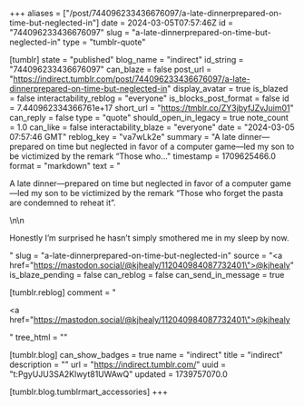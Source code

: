 +++
aliases = ["/post/744096233436676097/a-late-dinnerprepared-on-time-but-neglected-in"]
date = 2024-03-05T07:57:46Z
id = "744096233436676097"
slug = "a-late-dinnerprepared-on-time-but-neglected-in"
type = "tumblr-quote"

[tumblr]
state = "published"
blog_name = "indirect"
id_string = "744096233436676097"
can_blaze = false
post_url = "https://indirect.tumblr.com/post/744096233436676097/a-late-dinnerprepared-on-time-but-neglected-in"
display_avatar = true
is_blazed = false
interactability_reblog = "everyone"
is_blocks_post_format = false
id = 7.440962334366761e+17
short_url = "https://tmblr.co/ZY3jbyfJZvJuim01"
can_reply = false
type = "quote"
should_open_in_legacy = true
note_count = 1.0
can_like = false
interactability_blaze = "everyone"
date = "2024-03-05 07:57:46 GMT"
reblog_key = "va7wLk2e"
summary = "A late dinner—prepared on time but neglected in favor of a computer game—led my son to be victimized by the remark “Those who..."
timestamp = 1709625466.0
format = "markdown"
text = "<p>A late dinner—prepared on time but neglected in favor of a computer game—led my son to be victimized by the remark “Those who forget the pasta are condemned to reheat it”.</p>\n\n<p>Honestly I’m surprised he hasn’t simply smothered me in my sleep by now.</p>"
slug = "a-late-dinnerprepared-on-time-but-neglected-in"
source = "<a href=\"https://mastodon.social/@kjhealy/112040984087732401\">@kjhealy</a>"
is_blaze_pending = false
can_reblog = false
can_send_in_message = true

[tumblr.reblog]
comment = "<p><a href=\"https://mastodon.social/@kjhealy/112040984087732401\">@kjhealy</a></p>"
tree_html = ""

[tumblr.blog]
can_show_badges = true
name = "indirect"
title = "indirect"
description = ""
url = "https://indirect.tumblr.com/"
uuid = "t:PgyUJU3SA2Klwyt81UWAwQ"
updated = 1739757070.0

[tumblr.blog.tumblrmart_accessories]
+++
